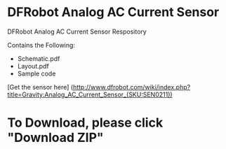 # DFRobot Analog AC Current Sensor

DFRobot Analog AC Current Sensor Respository <br>

Contains the Following:

* Schematic.pdf
* Layout.pdf
* Sample code



[Get the sensor here] (http://www.dfrobot.com/wiki/index.php?title=Gravity:Analog_AC_Current_Sensor_(SKU:SEN0211))

# To Download, please click "Download ZIP"
